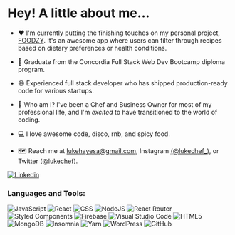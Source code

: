 # Hey! A little about me...

* ❤️ I'm currently putting the finishing touches on my personal project, [FOODZY](https://github.com/LukeHayesss/final-project-foodzy). It's an awesome app where users can filter through recipes based on dietary preferences or health conditions.

* 🌄 Graduate from the Concordia Full Stack Web Dev Bootcamp diploma program.

* 😄 Experienced full stack developer who has shipped production-ready code for various startups.

* 🌠 Who am I? I've been a Chef and Business Owner for most of my professional life, and I'm <i>excited</i> to have transitioned to the world of coding.

* 💻 I love awesome code, disco, rnb, and spicy food.

* 🗺️ Reach me at lukehayesa@gmail.com, Instagram [(@lukechef_)](http://www.instagram.com/lukechef_), or Twitter [(@lukechef)](http://www.twitter.com/lukechef).

[![Linkedin](https://img.shields.io/badge/LinkedIn-blue?style=for-the-badge&logo=linkedin&labelColor=blue&link=https://www.linkedin.com/in/luke-hayes-alexander/)](https://www.linkedin.com/in/luke-hayes-alexander/)

<h3 align="left">Languages and Tools:</h3>
<p align="left"> 
  
![JavaScript](https://img.shields.io/badge/javascript-%23323330.svg?style=for-the-badge&logo=javascript&logoColor=%23F7DF1E) ![React](https://img.shields.io/badge/react-%2320232a.svg?style=for-the-badge&logo=react&logoColor=%2361DAFB) ![CSS](https://img.shields.io/badge/-CSS-1572b6?style=for-the-badge&logo=CSS3&logoColor=white) ![NodeJS](https://img.shields.io/badge/node.js-6DA55F?style=for-the-badge&logo=node.js&logoColor=white) ![React Router](https://img.shields.io/badge/React_Router-CA4245?style=for-the-badge&logo=react-router&logoColor=white) ![Styled Components](https://img.shields.io/badge/styled--components-DB7093?style=for-the-badge&logo=styled-components&logoColor=white) ![Firebase](https://img.shields.io/badge/firebase-%23039BE5.svg?style=for-the-badge&logo=firebase) ![Visual Studio Code](https://img.shields.io/badge/Visual%20Studio%20Code-0078d7.svg?style=for-the-badge&logo=visual-studio-code&logoColor=white) ![HTML5](https://img.shields.io/badge/html5-%23E34F26.svg?style=for-the-badge&logo=html5&logoColor=white)	![MongoDB](https://img.shields.io/badge/MongoDB-%234ea94b.svg?style=for-the-badge&logo=mongodb&logoColor=white) ![Insomnia](https://img.shields.io/badge/Insomnia-black?style=for-the-badge&logo=insomnia&logoColor=5849BE) ![Yarn](https://img.shields.io/badge/yarn-%232C8EBB.svg?style=for-the-badge&logo=yarn&logoColor=white) ![WordPress](https://img.shields.io/badge/WordPress-%23117AC9.svg?style=for-the-badge&logo=WordPress&logoColor=white) ![GitHub](https://img.shields.io/badge/github-%23121011.svg?style=for-the-badge&logo=github&logoColor=white)


 </p>

